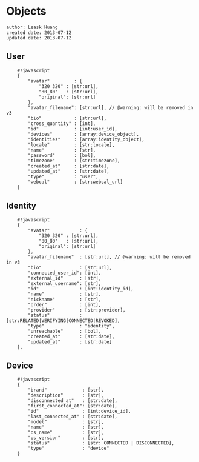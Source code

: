 # Objects

    author: Leask Huang
    created date: 2013-07-12
    updated date: 2013-07-12


## User

        #!javascript
        {
            "avatar"         : {
                "320_320" : [str:url],
                "80_80"   : [str:url],
                "original": [str:url]
            },
            "avatar_filename": [str:url], // @warning: will be removed in v3
            "bio"            : [str:url],
            "cross_quantity" : [int],
            "id"             : [int:user_id],
            "devices"        : [array:device_object],
            "identities"     : [array:identity_object],
            "locale"         : [str:locale],
            "name"           : [str],
            "password"       : [bol],
            "timezone"       : [str:timezone],
            "created_at"     : [str:date],
            "updated_at"     : [str:date],
            "type"           : "user",
            "webcal"         : [str:webcal_url]
        }


## Identity

        #!javascript
        {
            "avatar"           : {
                "320_320" : [str:url],
                "80_80"   : [str:url],
                "original": [str:url]
            },
            "avatar_filename"  : [str:url], // @warning: will be removed in v3
            "bio"              : [str:url],
            "connected_user_id": [int],
            "external_id"      : [str],
            "external_username": [str],
            "id"               : [int:identity_id],
            "name"             : [str],
            "nickname"         : [str],
            "order"            : [int],
            "provider"         : [str:provider],
            "status"           : [str:RELATED|VERIFYING|CONNECTED|REVOKED],
            "type"             : "identity",
            "unreachable"      : [bol],
            "created_at"       : [str:date],
            "updated_at"       : [str:date]
        },


## Device

        #!javascript
        {
            "brand"             : [str],
            "description"       : [str],
            "disconnected_at"   : [str:date],
            "first_connected_at": [str:date],
            "id"                : [int:device_id],
            "last_connected_at" : [str:date],
            "model"             : [str],
            "name"              : [str],
            "os_name"           : [str],
            "os_version"        : [str],
            "status"            : [str: CONNECTED | DISCONNECTED],
            "type"              : "device"
        }
